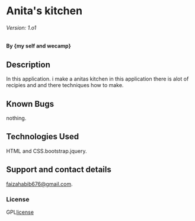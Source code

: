 #  Anita's kitchen
###### Version: 1.o1
#### By **{my self and  wecamp}**
## Description
In this application. i make a anitas kitchen in this application there is alot of recipies and and there techniques how to make. 
## Known  Bugs
nothing.
## Technologies Used
 HTML and CSS.bootstrap.jquery.
## Support and contact details
faizahabib676@gmail.com.
### License
GPL[license](mefaiza/LICENSE)
